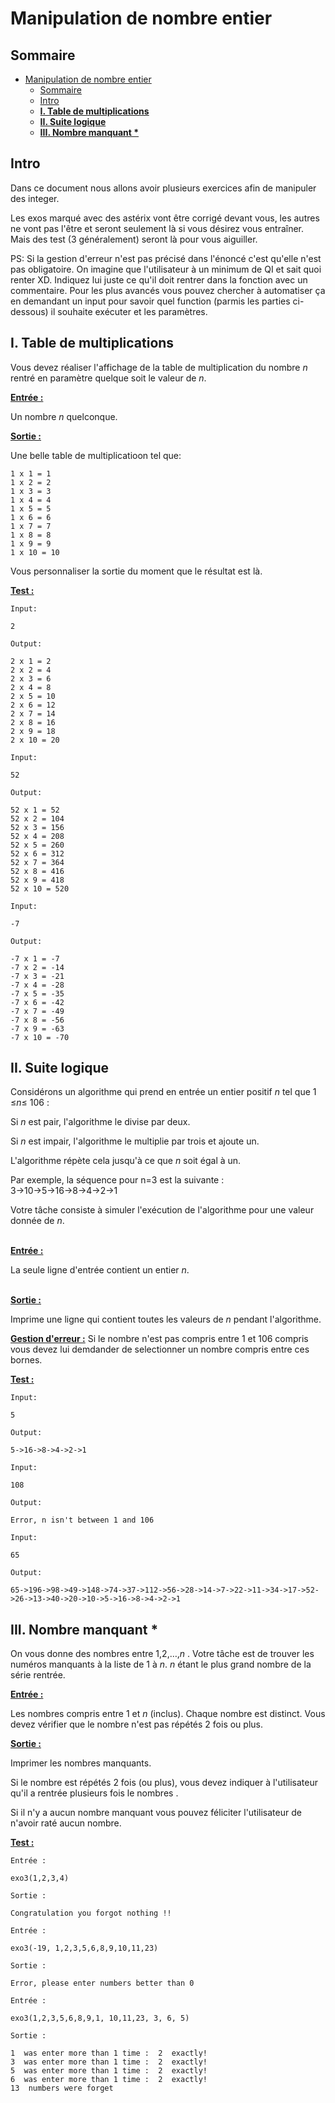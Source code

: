 # Manipulation de nombre entier

## Sommaire
- [Manipulation de nombre entier](#manipulation-de-nombre-entier)
  - [Sommaire](#sommaire)
  - [Intro](#intro)
  - [**I. Table de multiplications**](#i-table-de-multiplications)
  - [**II. Suite logique**](#ii-suite-logique)
  - [**III. Nombre manquant \***](#iii-nombre-manquant-)

## Intro

Dans ce document nous allons avoir plusieurs exercices afin de manipuler des integer. 

Les exos marqué avec des astérix vont être corrigé devant vous, les autres ne vont pas l'être et seront seulement là si vous désirez vous entraîner. Mais des test (3 généralement) seront là pour vous aiguiller.

PS: Si la gestion d'erreur n'est pas précisé dans l'énoncé c'est qu'elle n'est pas obligatoire. On imagine que l'utilisateur à un minimum de QI et sait quoi renter XD. Indiquez lui juste ce qu'il doit rentrer dans la fonction avec un commentaire. Pour les plus avancés vous pouvez chercher à automatiser ça en demandant un input pour savoir quel function (parmis les parties ci-dessous) il souhaite exécuter et les paramètres.
<br>

## **I. Table de multiplications**

Vous devez réaliser l'affichage de la table de multiplication du nombre *n* rentré en paramètre quelque soit le valeur de *n*.

<u><b>Entrée :</b></u>

Un nombre *n* quelconque.

<u><b>Sortie :</b></u>

Une belle table de multiplicatioon tel que:

```
1 x 1 = 1
1 x 2 = 2
1 x 3 = 3
1 x 4 = 4
1 x 5 = 5
1 x 6 = 6
1 x 7 = 7
1 x 8 = 8
1 x 9 = 9
1 x 10 = 10
```
Vous personnaliser la sortie du moment que le résultat est là.

<u><b>Test :</b></u>

```
Input:

2

Output:

2 x 1 = 2
2 x 2 = 4
2 x 3 = 6
2 x 4 = 8
2 x 5 = 10
2 x 6 = 12
2 x 7 = 14
2 x 8 = 16
2 x 9 = 18
2 x 10 = 20
```

```
Input:

52

Output:

52 x 1 = 52
52 x 2 = 104
52 x 3 = 156
52 x 4 = 208
52 x 5 = 260
52 x 6 = 312
52 x 7 = 364
52 x 8 = 416
52 x 9 = 418
52 x 10 = 520
```

```
Input:

-7

Output:

-7 x 1 = -7
-7 x 2 = -14
-7 x 3 = -21
-7 x 4 = -28
-7 x 5 = -35
-7 x 6 = -42
-7 x 7 = -49
-7 x 8 = -56
-7 x 9 = -63
-7 x 10 = -70
```

## **II. Suite logique**

Considérons un algorithme qui prend en entrée un entier positif *n* tel que 1 ≤*n*≤ 106 :

Si *n* est pair, l'algorithme le divise par deux.

Si *n* est impair, l'algorithme le multiplie par trois et ajoute un. 

L'algorithme répète cela jusqu'à ce que *n* soit égal à un. 

Par exemple, la séquence pour n=3 est la suivante : 
3→10→5→16→8→4→2→1

Votre tâche consiste à simuler l'exécution de l'algorithme pour une valeur donnée de *n*. 

<br>
<u><b>Entrée :</b></u>

La seule ligne d'entrée contient un entier *n*. 

<br>
<u><b>Sortie :</b></u>

 Imprime une ligne qui contient toutes les valeurs de *n* pendant l'algorithme. 


<u><b>Gestion d'erreur :</b></u>
Si le nombre n'est pas compris entre 1 et 106 compris vous devez lui demdander de selectionner un nombre compris entre ces bornes.


<u><b>Test :</b></u>

```
Input:

5

Output:

5->16->8->4->2->1
```

```
Input:

108

Output:

Error, n isn't between 1 and 106
```

```
Input:

65

Output:

65->196->98->49->148->74->37->112->56->28->14->7->22->11->34->17->52->26->13->40->20->10->5->16->8->4->2->1
```

## **III. Nombre manquant \***

On vous donne des nombres entre 1,2,…,*n* . Votre tâche est de trouver les numéros manquants à la liste de 1 à *n*. *n* étant le plus grand nombre de la série rentrée.

<u><b>Entrée :</b></u>

Les nombres compris entre 1 et *n* (inclus). Chaque nombre est distinct. Vous devez vérifier que le nombre n'est pas répétés 2 fois ou plus. 


<u><b>Sortie :</b></u>

Imprimer les nombres manquants.

Si le nombre est répétés 2 fois (ou plus), vous devez indiquer à l'utilisateur qu'il a rentrée plusieurs fois le nombres .

Si il n'y a aucun nombre manquant vous pouvez féliciter l'utilisateur de n'avoir raté aucun nombre.

<u><b>Test :</b></u>

```
Entrée :

exo3(1,2,3,4)

Sortie : 

Congratulation you forgot nothing !!
```

```
Entrée :

exo3(-19, 1,2,3,5,6,8,9,10,11,23)

Sortie : 

Error, please enter numbers better than 0
```

```
Entrée :

exo3(1,2,3,5,6,8,9,1, 10,11,23, 3, 6, 5)

Sortie : 

1  was enter more than 1 time :  2  exactly!
3  was enter more than 1 time :  2  exactly!
5  was enter more than 1 time :  2  exactly!
6  was enter more than 1 time :  2  exactly!
13  numbers were forget
```
